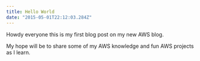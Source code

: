 ```yaml
---
title: Hello World
date: "2015-05-01T22:12:03.284Z"
---
```


Howdy everyone this is my first blog post on my new AWS blog. 

My hope will be to share some of my AWS knowledge and fun AWS projects as I learn. 
